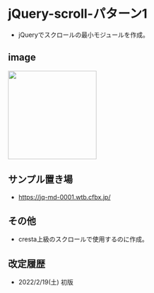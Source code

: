 # jQuery-scroll-パターン1
- jQueryでスクロールの最小モジュールを作成。

## image
<img src="https://jq-md-0001.wtb.cfbx.jp/jQ-scroll-01.jpg" alt="" title="" width="200px">

## サンプル置き場
- https://jq-md-0001.wtb.cfbx.jp/

## その他
- cresta上級のスクロールで使用するのに作成。

## 改定履歴
- 2022/2/19(土) 初版
